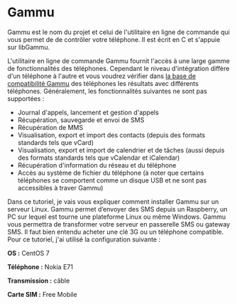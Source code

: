 # Gammu

Gammu est le nom du projet et celui de l'utilitaire en ligne de commande qui vous permet de de contrôler votre téléphone. Il est écrit en C et s'appuie sur libGammu.

L'utilitaire en ligne de commande Gammu fournit l'accès à une large gamme de fonctionnalités des téléphones. Cependant le niveau d'intégration diffère d'un téléphone à l'autre et vous voudrez vérifier dans [la base de compatibilité Gammu](https://fr.wammu.eu/phones/) des téléphones les résultats avec différents téléphones. Généralement, les fonctionnalités suivantes ne sont pas supportées :

- Journal d'appels, lancement et gestion d'appels
- Récupération, sauvegarde et envoi de SMS
- Récupération de MMS
- Visualisation, export et import des contacts (depuis des formats standards tels que vCard)
- Visualisation, export et import de calendrier et de tâches (aussi depuis des formats standards tels que vCalendar et iCalendar)
- Récupération d'information du réseau et du téléphone
- Accès au système de fichier du téléphone (à noter que certains téléphones se comportent comme un disque USB et ne sont pas accessibles à traver Gammu)

Dans ce tutoriel, je vais vous expliquer comment installer Gammu sur un serveur Linux. Gammu permet d’envoyer des SMS depuis un Raspberry, un PC sur lequel est tourne une plateforme Linux ou même Windows. Gammu vous permettra de transformer votre serveur en passerelle SMS ou gateway SMS. Il faut bien entendu acheter une clé 3G ou un téléphone compatible. Pour ce tutoriel, j'ai utilisé la configuration suivante :

**OS :** CentOS 7

**Téléphone :** Nokia E71

**Transmission :** câble

**Carte SIM :** Free Mobile
